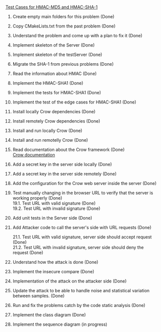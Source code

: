 [Test Cases for HMAC-MD5 and HMAC-SHA-1](https://datatracker.ietf.org/doc/html/rfc2202)


1. Create empty main folders for this problem (Done)  
2. Copy CMakeLists.txt from the past problem (Done)  
3. Understand the problem and come up with a plan to fix it (Done)  
4. Implement skeleton of the Server (Done)  
5. Implement skeleton of the testServer (Done)  
6. Migrate the SHA-1 from previous problems (Done)  
7. Read the information about HMAC (Done)  
8. Implement the HMAC-SHA1 (Done)  
9. Implement the tests for HMAC-SHA1 (Done)  
10. Implement the test of the edge cases for HMAC-SHA1 (Done)  
11. Install locally Crow dependencies (Done)  
12. Install remotely Crow dependencies (Done)  
13. Install and run locally Crow (Done)  
14. Install and run remotelly Crow (Done)  
15. Read documentation about the Crow framework (Done)  
    [Crow documentation](https://crowcpp.org/master/guides/)  
16. Add a secret key in the server side locally (Done)  
17. Add a secret key in the server side remotely (Done)  

18. Add the configuration for the Crow web server inside the server (Done)  

19. Test manually changing in the browser URL to verify that the server is working properly (Done)  
    19.1. Test URL with valid signature (Done)  
    19.2. Test URL with invalid signature (Done)

20. Add unit tests in the Server side (Done)

21. Add Attacker code to call the server's side with URL requests (Done)

    21.1. Test URL with valid signature, server side should accept request (Done)  
    21.2. Test URL with invalid signature, server side should deny the request (Done)

22. Understand how the attack is done (Done)
23. Implement the insecure compare (Done)
24. Implementation of the attack on the attacker side (Done)
25. Update the attack to be able to handle noise and statistical variation between samples. (Done)
26. Run and fix the problems catch by the code static analysis (Done)
27. Implement the class diagram (Done)

28. Implement the sequence diagram (in progress)
